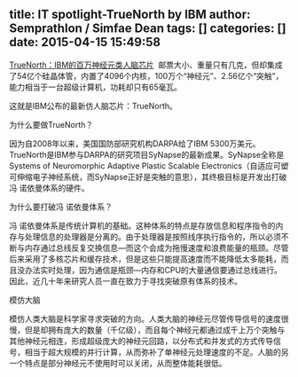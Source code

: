 title: IT spotlight-TrueNorth by IBM
author: Semprathlon / Simfae Dean
tags: []
categories: []
date: 2015-04-15 15:49:58
---
<a href="http://tech.163.com/14/0810/11/A39K932700094ODU.html" target="_blank">TrueNorth：IBM的百万神经元类人脑芯片</a>
<img src="http://img1.cache.netease.com/catchpic/0/0E/0E5A9A6BBA4527805BA7320B7BCDF872.jpg" alt="" />
邮票大小、重量只有几克，但却集成了54亿个硅晶体管，内置了4096个内核，100万个“神经元”、2.56亿个“突触”，能力相当于一台超级计算机，功耗却只有65毫瓦。

这就是IBM公布的最新仿人脑芯片：TrueNorth。

为什么要做TrueNorth？

因为自2008年以来，美国国防部研究机构DARPA给了IBM 5300万美元。TrueNorth是IBM参与DARPA的研究项目SyNapse的最新成果。SyNapse全称是Systems of Neuromorphic Adaptive Plastic Scalable Electronics（自适应可塑可伸缩电子神经系统，而SyNapse正好是突触的意思），其终极目标是开发出打破冯 诺依曼体系的硬件。

为什么要打破冯 诺依曼体系？

冯 诺依曼体系是传统计算机的基础。这种体系的特点是存放信息和程序指令的内存与处理信息的处理器是分离的。由于处理器是按照线序执行指令的，所以必须不断与内存通过总线反复交换信息—而这个会成为拖慢速度和浪费能量的瓶颈。尽管后来采用了多核芯片和缓存技术，但是这些只能提高速度而不能降低太多能耗，而且没办法实时处理，因为通信是瓶颈—内存和CPU的大量通信要通过总线进行。因此，近几十年来研究人员一直在致力于寻找突破原有体系的技术。

模仿大脑

模仿人类大脑是科学家寻求突破的方向。人类大脑的神经元尽管传导信号的速度很慢，但是却拥有庞大的数量（千亿级），而且每个神经元都通过成千上万个突触与其他神经元相连，形成超级庞大的神经元回路，以分布式和并发式的方式传导信号，相当于超大规模的并行计算，从而弥补了单神经元处理速度的不足。人脑的另一个特点是部分神经元不使用时可以关闭，从而整体能耗很低。